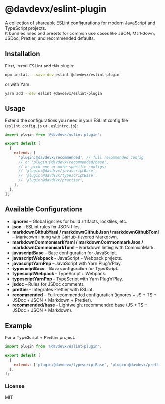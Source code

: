 # @davdevx/eslint-plugin

A collection of shareable ESLint configurations for modern JavaScript and TypeScript projects.  
It bundles rules and presets for common use cases like JSON, Markdown, JSDoc, Prettier, and recommended defaults.

## Installation

First, install ESLint and this plugin:

```bash
npm install --save-dev eslint @davdevx/eslint-plugin
```

or with Yarn:

```bash
yarn add --dev eslint @davdevx/eslint-plugin
```

## Usage

Extend the configurations you need in your ESLint config file (`eslint.config.js` or `.eslintrc.js`):

```js
import plugin from '@davdevx/eslint-plugin';

export default [
  {
    extends: [
      'plugin:@davdevx/recommended', // full recommended config
      // or 'plugin:@davdevx/recommended/base',
      // or pick one or more specific configs:
      // 'plugin:@davdevx/javascriptBase',
      // 'plugin:@davdevx/typescriptBase',
      // 'plugin:@davdevx/prettier',
    ],
  },
];
```

## Available Configurations

- **ignores** – Global ignores for build artifacts, lockfiles, etc.
- **json** – ESLint rules for JSON files.
- **markdownGithubYaml / markdownGithubJson / markdownGithubToml** – Markdown linting with GitHub-flavored Markdown.
- **markdownCommonmarkYaml / markdownCommonmarkJson / markdownCommonmarkToml** – Markdown linting with CommonMark.
- **javascriptBase** – Base configuration for JavaScript.
- **javascriptWebpack** – JavaScript + Webpack projects.
- **javascriptYarnPnp** – JavaScript with Yarn Plug’n’Play.
- **typescriptBase** – Base configuration for TypeScript.
- **typescriptWebpack** – TypeScript + Webpack.
- **typescriptYarnPnp** – TypeScript with Yarn Plug’n’Play.
- **jsdoc** – Rules for JSDoc comments.
- **prettier** – Integrates Prettier with ESLint.
- **recommended** – Full recommended configuration (ignores + JS + TS + JSDoc + JSON + Markdown + Prettier).
- **recommended/base** – Lightweight recommended base (JS + TS + JSDoc + JSON + Markdown).

## Example

For a TypeScript + Prettier project:

```js
import plugin from '@davdevx/eslint-plugin';

export default [
  {
    extends: ['plugin:@davdevx/typescriptBase', 'plugin:@davdevx/prettier'],
  },
];
```

### License

MIT
